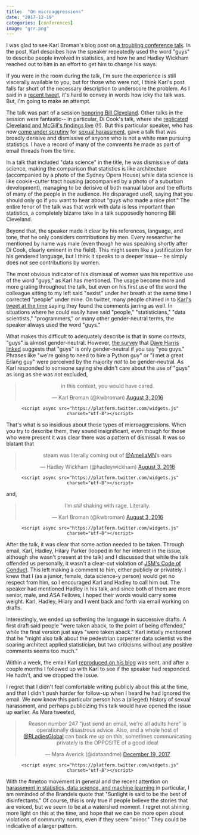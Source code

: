 ```yaml
---
title:  "On microaggressions" 
date: "2017-12-19"
categories: [conferences]
image: "grr.png"
---
```


I was glad to see Karl Broman's blog post on [a troubling conference talk](http://kbroman.org/blog/2017/12/18/these-guys/). In the post, Karl describes how the speaker repeatedly used the word "guys" to describe people involved in statistics, and how he and Hadley Wickham reached out to him in an effort to get him to change his ways.

If you were in the room during the talk, I'm sure the experience is still viscerally available to you, but for those who were not, I think Karl's post falls far short of the necessary description to underscore the problem. As I said in a [recent tweet](https://twitter.com/AmeliaMN/status/942962475418505216), it's hard to convey in words how icky the talk was. But, I'm going to make an attempt.

The talk was part of a session [honoring Bill Cleveland](https://ww2.amstat.org/meetings/jsm/2016/onlineprogram/ActivityDetails.cfm?SessionID=212769). Other talks in the session were fantastic-- in particular, Di Cook's talk, where she [replicated Cleveland and McGill's findings live](http://visiphilia.org/2016/08/03/CM-hierarchy) (!!). But this particular speaker, who has now [come under scrutiny](https://www.bloomberg.com/news/articles/2017-12-16/google-researcher-accused-of-sexual-harassment-roiling-ai-field) for [sexual harassment](https://medium.com/@kristianlum/statistics-we-have-a-problem-304638dc5de5), gave a talk that was broadly derisive and dismissive of anyone who is not a white man pursuing statistics. I have a record of many of the comments he made as part of email threads from the time.

In a talk that included "data science" in the title, he was dismissive of data science, making the comparison that statistics is like architecture (accompanied by a photo of the Sydney Opera House) while data science is like cookie-cutter tract housing (accompanied by a photo of a suburban development), managing to be derisive of both manual labor and the efforts of many of the people in the audience. He disparaged useR, saying that you should only go if you want to hear about "guys who made a nice plot." The entire tenor of the talk was that work with data is less important than statistics, a completely bizarre take in a talk supposedly honoring Bill Cleveland.

Beyond that, the speaker made it clear by his references, language, and tone, that he only considers contributions by men. Every researcher he mentioned by name was male (even though he was speaking shortly after Di Cook, clearly eminent in the field). This might seem like a justification for his gendered language, but I think it speaks to a deeper issue-- he simply does not see contributions by women.

The most obvious indicator of his dismissal of women was his repetitive use of the word "guys," as Karl has mentioned. The usage become more and more grating throughout the talk, but even on his first use of the word the colleague sitting to my left said "sexist" under her breath at the same time I corrected "people" under mine. On twitter, many people chimed in to [Karl's tweet at the time](https://twitter.com/kwbroman/status/760881386651848708) saying they found the comments jarring as well. In situations where he could easily have said "people," "statisticians," "data scientists," "programmers," or many other gender-neutral terms, the speaker always used the word "guys."

What makes this difficult to adequately describe is that in some contexts, "guys" is almost gender-neutral. However, [the survey](https://jvns.ca/blog/2013/12/27/guys-guys-guys/) that [Dave Harris linked](https://twitter.com/davidjayharris/status/760933065950629888) suggests that "guys" is only gender-neutral if you say "you guys." Phrases like "we're going to need to hire a Python guy" or "I met a great Erlang guy" were perceived by the majority *not* to be gender-neutral. As Karl responded to someone saying she didn't care about the use of "guys" as long as she was not excluded,

<center>

<blockquote class="twitter-tweet" data-conversation="none" data-lang="en">

<p lang="en" dir="ltr">

in this context, you would have cared.

</p>

— Karl Broman (@kwbroman) <a href="https://twitter.com/kwbroman/status/760922466894114816?ref_src=twsrc%5Etfw">August 3, 2016</a>

</blockquote>

```{=html}
<script async src="https://platform.twitter.com/widgets.js" charset="utf-8"></script>
```
</center>

That's what is so insidious about these types of microaggressions. When you try to describe them, they sound insignificant, even though for those who were present it was clear there was a pattern of dismissal. It was so blatant that

<center>

<blockquote class="twitter-tweet" data-conversation="none" data-lang="en">

<p lang="en" dir="ltr">

steam was literally coming out of <a href="https://twitter.com/AmeliaMN?ref_src=twsrc%5Etfw">@AmeliaMN</a>’s ears

</p>

— Hadley Wickham (@hadleywickham) <a href="https://twitter.com/hadleywickham/status/760882186551697409?ref_src=twsrc%5Etfw">August 3, 2016</a>

</blockquote>

```{=html}
<script async src="https://platform.twitter.com/widgets.js" charset="utf-8"></script>
```
</center>

and,

<center>

<blockquote class="twitter-tweet" data-conversation="none" data-lang="en">

<p lang="en" dir="ltr">

I’m *still* shaking with rage. Literally.

</p>

— Karl Broman (@kwbroman) <a href="https://twitter.com/kwbroman/status/760885433941319680?ref_src=twsrc%5Etfw">August 3, 2016</a>

</blockquote>

```{=html}
<script async src="https://platform.twitter.com/widgets.js" charset="utf-8"></script>
```
</center>

After the talk, it was clear that some action needed to be taken. Through email, Karl, Hadley, Hilary Parker (looped in for her interest in the issue, although she wasn't present at the talk) and I discussed that while the talk offended us personally, it wasn't a clear-cut violation of [JSM's Code of Conduct](https://ww2.amstat.org/meetings/jsm/2016/conductpolicy.cfm). This left making a comment to him, either publicly or privately. I knew that I (as a junior, female, data science-y person) would get no respect from him, so I encouraged Karl and Hadley to call him out. The speaker had mentioned Hadley in his talk, and since both of them are more senior, male, and ASA Fellows, I hoped their words would carry some weight. Karl, Hadley, Hilary and I went back and forth via email working on drafts.

Interestingly, we ended up softening the language in successive drafts. A first draft said people "were taken aback, to the point of being offended," while the final version just says "were taken aback." Karl initially mentioned that he "might also talk about the pedestrian carpenter data scientist vs the soaring architect applied statistician, but two criticisms without any positive comments seems too much."

Within a week, the email Karl [reproduced on his blog](http://kbroman.org/blog/2017/12/18/these-guys/) was sent, and after a couple months I followed up with Karl to see if the speaker had responded. He hadn't, and we dropped the issue.

I regret that I didn't feel comfortable writing publicly about this at the time, and that I didn't push harder for follow-up when I heard he had ignored the email. We now know this particular person has a (alleged) history of sexual harassment, and perhaps publicizing this talk would have opened the issue up earlier. As Mara tweeted,

<center>

<blockquote class="twitter-tweet" data-conversation="none" data-lang="en">

<p lang="en" dir="ltr">

Reason number 247 "just send an email, we're all adults here" is operationally disastrous advice. Also, and a whole host of <a href="https://twitter.com/RLadiesGlobal?ref_src=twsrc%5Etfw">@RLadiesGlobal</a> can back me up on this, sometimes communicating privately is the OPPOSITE of a good idea!

</p>

— Mara Averick (@dataandme) <a href="https://twitter.com/dataandme/status/943085039897718785?ref_src=twsrc%5Etfw">December 19, 2017</a>

</blockquote>

```{=html}
<script async src="https://platform.twitter.com/widgets.js" charset="utf-8"></script>
```
</center>

With the #metoo movement in general and the recent attention on [harassment in statistics, data science, and machine learning](https://medium.com/@kristianlum/statistics-we-have-a-problem-304638dc5de5) in particular, I am reminded of the Brandeis quote that "Sunlight is said to be the best of disinfectants." Of course, this is only true if people believe the stories that are voiced, but we seem to be at a watershed moment. I regret not shining more light on this at the time, and hope that we can be more open about violations of community norms, even if they seem "minor." They could be indicative of a larger pattern.
